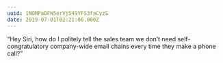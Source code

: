```yaml
---
uuid: 1NOMPaDFW5erVj549YFS3faCyzS
date: 2019-07-01T02:21:06.000Z
---
```


“Hey Siri, how do I politely tell the sales team we don’t need self-congratulatory company-wide email chains every time they make a phone call?”